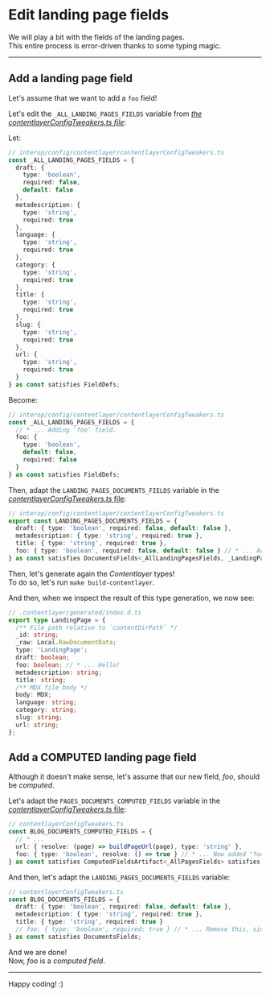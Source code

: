 # Edit landing page fields

We will play a bit with the fields of the landing pages.  
This entire process is error-driven thanks to some typing magic.

---

## Add a landing page field

Let's assume that we want to add a `foo` field!

Let's edit the `_ALL_LANDING_PAGES_FIELDS` variable from
[_the contentlayerConfigTweakers.ts file_](/interop/config/contentlayer/contentlayerConfigTweakers.ts):

Let:

```ts
// interop/config/contentlayer/contentlayerConfigTweakers.ts
const _ALL_LANDING_PAGES_FIELDS = {
  draft: {
    type: 'boolean',
    required: false,
    default: false
  },
  metadescription: {
    type: 'string',
    required: true
  },
  language: {
    type: 'string',
    required: true
  },
  category: {
    type: 'string',
    required: true
  },
  title: {
    type: 'string',
    required: true
  },
  slug: {
    type: 'string',
    required: true
  },
  url: {
    type: 'string',
    required: true
  }
} as const satisfies FieldDefs;
```

Become:

```ts
// interop/config/contentlayer/contentlayerConfigTweakers.ts
const _ALL_LANDING_PAGES_FIELDS = {
  // * ... Adding 'foo' field.
  foo: {
    type: 'boolean',
    default: false,
    required: false
  }
} as const satisfies FieldDefs;
```

Then, adapt the `LANDING_PAGES_DOCUMENTS_FIELDS` variable in the
[_contentlayerConfigTweakers.ts_ file](/interop/config/contentlayer/contentlayerConfigTweakers.ts):

```ts
// interop/config/contentlayer/contentlayerConfigTweakers.ts
export const LANDING_PAGES_DOCUMENTS_FIELDS = {
  draft: { type: 'boolean', required: false, default: false },
  metadescription: { type: 'string', required: true },
  title: { type: 'string', required: true },
  foo: { type: 'boolean', required: false, default: false } // * ... Added 'foo' field here too.
} as const satisfies DocumentsFields<_AllLandingPagesFields, _LandingPagesDocumentsComputedFieldsKeys>;
```

Then, let's generate again the _Contentlayer_ types!  
To do so, let's run `make build-contentlayer`.

And then, when we inspect the result of this type generation, we now see:

```ts
// .contentlayer/generated/index.d.ts
export type LandingPage = {
  /** File path relative to `contentDirPath` */
  _id: string;
  _raw: Local.RawDocumentData;
  type: 'LandingPage';
  draft: boolean;
  foo: boolean; // * ... Hello!
  metadescription: string;
  title: string;
  /** MDX file body */
  body: MDX;
  language: string;
  category: string;
  slug: string;
  url: string;
};
```

## Add a COMPUTED landing page field

Although it doesn't make sense, let's assume that our new field, _foo_, should be _computed_.

Let's adapt the `PAGES_DOCUMENTS_COMPUTED_FIELDS` variable in the
[_contentlayerConfigTweakers.ts_ file](/interop/config/contentlayer/contentlayerConfigTweakers.ts):

```ts
// contentlayerConfigTweakers.ts
const BLOG_DOCUMENTS_COMPUTED_FIELDS = {
  // * ...
  url: { resolve: (page) => buildPageUrl(page), type: 'string' },
  foo: { type: 'boolean', resolve: () => true } // * ... Now added "foo" here, with a dummy computation function, just for the example
} as const satisfies ComputedFieldsArtifact<_AllPagesFields> satisfies ComputedFields;
```

And then, let's adapt the `LANDING_PAGES_DOCUMENTS_FIELDS` variable:

```ts
// contentlayerConfigTweakers.ts
const BLOG_DOCUMENTS_FIELDS = {
  draft: { type: 'boolean', required: false, default: false },
  metadescription: { type: 'string', required: true },
  title: { type: 'string', required: true }
  // foo: { type: 'boolean', required: true } // * ... Remove this, since it is now a computed field, and not "just" a field.
} as const satisfies DocumentsFields;
```

And we are done!  
Now, _foo_ is a _computed field_.

---

Happy coding! :)
